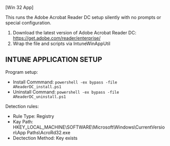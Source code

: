 [Win 32 App]

This runs the Adobe Acrobat Reader DC setup silently with no prompts or special configuration.  
1. Download the latest version of Adobe Acrobat Reader DC: https://get.adobe.com/reader/enterprise/
2. Wrap the file and scripts via IntuneWinAppUtil

**INTUNE APPLICATION SETUP**
----------------------------
Program setup:
- Install Commmand: ```powershell -ex bypass -file AReaderDC_install.ps1```
- Uninstall Command: ```powershell -ex bypass -file AReaderDC_uninstall.ps1```

Detection rules:
- Rule Type: Registry
- Kay Path: HKEY_LOCAL_MACHINE\SOFTWARE\Microsoft\Windows\CurrentVersion\App Paths\AcroRd32.exe
- Dectection Method: Key exists
